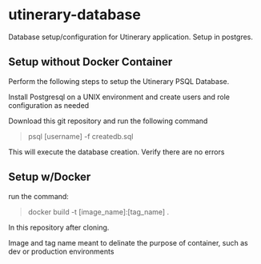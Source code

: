 # utinerary-database

Database setup/configuration for Utinerary application. Setup in postgres.

## Setup without Docker Container

Perform the following steps to setup the Utinerary PSQL Database.

Install Postgresql on a UNIX environment and create users and role configuration as needed

Download this git repository and run the following command

> psql [username] -f createdb.sql

This will execute the database creation. Verify there are no errors

## Setup w/Docker

run the command:

> docker build -t [image_name]:[tag_name] .

In this repository after cloning.

Image and tag name meant to delinate the purpose of container, such as dev or production environments
